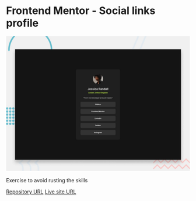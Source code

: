 # Frontend Mentor - Social links profile

![Design preview for the Social links profile coding challenge](./preview.jpg)

Exercise to avoid rusting the skills

[Repository URL](https://github.com/barriedirk/frontend-master-exercise-03-social-links-profile)
[Live site URL](https://barriedirk.github.io/frontend-master-exercise-03-social-links-profile)